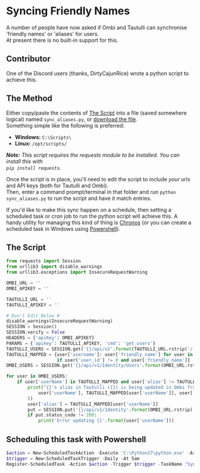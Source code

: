 # Syncing Friendly Names

A number of people have now asked if Ombi and Tautulli can synchronise 'friendly names' or 'aliases' for users.  
At present there is no built-in support for this.  

## Contributor

One of the Discord users (thanks, DirtyCajunRice) wrote a python script to achieve this.  

## The Method

Either copy/paste the contents of [The Script](#the-script) into a file (saved somewhere logical) named `sync_aliases.py`, or [download the file](../assets/scripts/sync_aliases.py).  
Something simple like the following is preferred:  

* **Windows:** `C:\Scripts\`
* **Linux:** `/opt/scripts/`

_**Note:** This script requires the requests module to be installed. You can install this with  
`pip install requests`._  

Once the script is in place, you'll need to edit the script to include _your_ urls and API keys (both for Tautulli and Ombi).  
Then, enter a command prompt/terminal in that folder and run `python sync_aliases.py` to run the script and have it match entries.  

If you'd like to make this sync happen on a schedule, then setting a scheduled task or cron job to run the python script will achieve this. A handy utility for managing this kind of thing is [Chronos](https://github.com/simse/chronos) (or you can create a scheduled task in Windows using [Powershell](#scheduling-this-task-with-powershell)).  

## The Script

````python
from requests import Session
from urllib3 import disable_warnings
from urllib3.exceptions import InsecureRequestWarning

OMBI_URL = ''
OMBI_APIKEY = ''

TAUTULLI_URL = ''
TAUTULLI_APIKEY = ''

# Don't Edit Below #
disable_warnings(InsecureRequestWarning)
SESSION = Session()
SESSION.verify = False
HEADERS = {'apiKey': OMBI_APIKEY}
PARAMS = {'apikey': TAUTULLI_APIKEY, 'cmd': 'get_users'}
TAUTULLI_USERS = SESSION.get('{}/api/v2'.format(TAUTULLI_URL.rstrip('/')), params=PARAMS).json()['response']['data']
TAUTULLI_MAPPED = {user['username']: user['friendly_name'] for user in TAUTULLI_USERS
                   if user['user_id'] != 0 and user['friendly_name']}
OMBI_USERS = SESSION.get('{}/api/v1/Identity/Users'.format(OMBI_URL.rstrip('/')), headers=HEADERS).json()

for user in OMBI_USERS:
    if user['userName'] in TAUTULLI_MAPPED and user['alias'] != TAUTULLI_MAPPED[user['userName']]:
        print("{}'s alias in Tautulli ({}) is being updated in Ombi from {}".format(
            user['userName'], TAUTULLI_MAPPED[user['userName']], user['alias'] or 'empty'
        ))
        user['alias'] = TAUTULLI_MAPPED[user['userName']]
        put = SESSION.put('{}/api/v1/Identity'.format(OMBI_URL.rstrip('/')), json=user, headers=HEADERS)
        if put.status_code != 200:
            print('Error updating {}'.format(user['userName']))
````

## Scheduling this task with Powershell

````powershell
$action = New-ScheduledTaskAction -Execute 'C:\Python27\python.exe' -Argument 'C:\Scripts\sync_aliases.py'
$trigger = New-ScheduledTaskTrigger -Daily -At 5am
Register-ScheduledTask -Action $action -Trigger $trigger -TaskName "Sync Friendly Names" -Description "Synchronize friendly names between Tautulli and Ombi" -User "SYSTEM"
````

